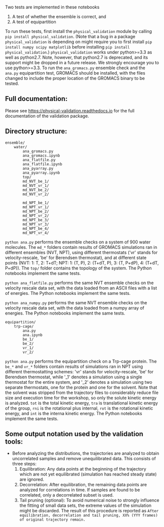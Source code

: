 Two tests are implemented in these notebooks

1. A test of whether the ensemble is correct, and
2. A test of equipartition

To run these tests, first install the `physical_validation` module by calling `pip install physical_validation`. (Note that a bug in a package `physical_validation` is depending on might require you to first install `pip install numpy scipy matplotlib` before installing `pip install physical_validation`.) `physical_validation` works under python>=3.3 as well as python2.7. Note, however, that python2.7 is deprecated, and its support might be dropped in a future release. We strongly encourage you to use python>=3.3. To run the `ana_gromacs.py` ensemble check and the `ana.py` equipartition test, GROMACS should be installed, with the files changed to include the proper location of the GROMACS binary to be tested. 

Full documentation:
-------------------
Please see https://physical-validation.readthedocs.io for the full documentation of the validation package.

Directory structure:
--------------------

	ensemble/
		water/
			ana_gromacs.py
			ana_gromacs.ipynb
			ana_flatfile.py
			ana_flatfile.ipynb
			ana_pyarray.py
			ana_pyarray.ipynb
			top/
			md_NVT_be_1/
			md_NVT_vr_1/
			md_NVT_be_2/
			md_NVT_vr_2/

			md_NPT_be_1/
			md_NPT_vr_1/
			md_NPT_be_2/
			md_NPT_vr_2/
			md_NPT_be_3/
			md_NPT_vr_3/
			md_NPT_be_4/
			md_NPT_vr_4/

`python ana.py` performs the ensemble checks on a system of 900 water molecules. The `md_*` folders contain results of GROMACS simulations ran in different ensembles (NVT, NPT), using different thermostats ('vr' stands for velocity-rescale, 'be' for Berendsen thermostat), and at different state points (NVT: 1: T, 2: T+dT; NPT: 1: (T, P), 2: (T+dT, P), 3: (T, P+dP), 4: (T+dT, P+dP)). The `top/` folder contains the topology of the system. The Python notebooks implement the same tests.

`python ana_flatfile.py` performs the same NVT ensemble checks on the velocity rescale data set, with the data loaded from an ASCII files with a list of energies. The Python notebooks implement the same tests.

`python ana_numpy.py` performs the same NVT ensemble checks on the velocity rescale data set, with the data loaded from a numpy array of energies. The Python notebooks implement the same tests.
 
	equipartition/
		trp-cage/
			ana.py
			ana.ipynb
			be_1/
			be_2/
			vr_1/
			vr_2/

`python ana.py` performs the equipartition check on a Trp-cage protein. The `be_*` and `vr_*` folders contain results of simulations ran in NPT using different thermostatting schemes: 'vr' stands for velocity-rescale, 'be' for Berendsen thermostat, while '_1' denotes a simulation using a single thermostat for the entire system, and '_2' denotes a simulation using two separate thermostats, one for the protein and one for the solvent. Note that the solvent was stripped from the trajectory files to considerably reduce file size and execution time for the workshop, so only the solute kinetic energy is analyzed.  `tot` is the total kinetic energy, `tra` is translational kinetic energy of the group, `rni` is the rotational plus internal, `rot` is the rotational kinetic energy, and `int` is the interna kinetic energy. The Python notebooks implement the same tests.

Some output notation used by the validation tools:
--------------------------------------------------
* Before analyzing the distributions, the trajectories are analyzed to obtain uncorrelated samples and remove unequilibrated data. This consists of three steps:
  1. Equilibration: Any data points at the beginning of the trajectory which are not yet equilibrated (simulation has reached steady state) are ignored.
  2. Decorrelation: After equilibration, the remaining data points are analyzed for correlations in time. If samples are found to be correlated, only a decorrelated subset is used.
  3. Tail pruning (optional): To avoid numerical noise to strongly influence the fitting of small data sets, the extreme values of the simulation might be discarded.
  The result of this procedure is reported as `After equilibration, decorrelation and tail pruning, XX% (YYY frames) of original trajectory remain.`

